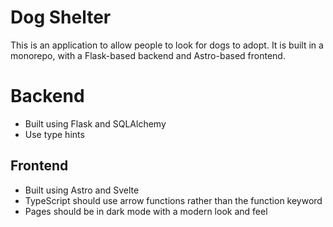 # Dog Shelter

This is an application to allow people to look for dogs to adopt. It is built in a monorepo, with a Flask-based backend and Astro-based frontend.

# Backend
- Built using Flask and SQLAlchemy
- Use type hints

## Frontend

- Built using Astro and Svelte
- TypeScript should use arrow functions rather than the function keyword
- Pages should be in dark mode with a modern look and feel